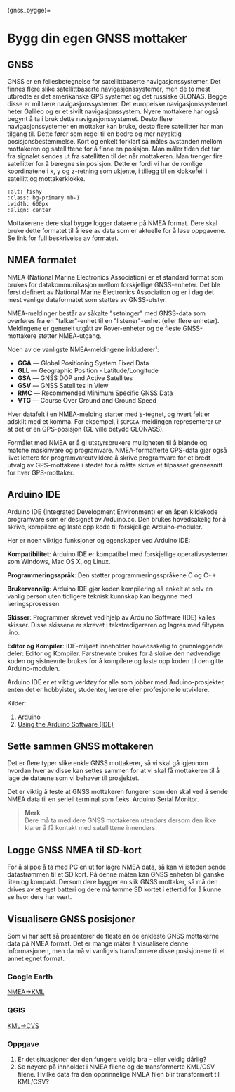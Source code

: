(gnss_bygge)=
# Bygg din egen GNSS mottaker

## GNSS
GNSS er en fellesbetegnelse for satellittbaserte navigasjonssystemer. Det finnes flere slike satellittbaserte navigasjonssystemer, men de to mest utbredte er det amerikanske GPS systemet og det russiske GLONAS. Begge disse er militære navigasjonssystemer.
Det europeiske navigasjonssystemet heter Galileo og er et sivilt navigasjonssystem. Nyere mottakere har også begynt å ta i bruk dette navigasjonssystemet.
Desto flere navigasjonssystemer en mottaker kan bruke, desto flere satellitter har man tilgang til. Dette fører som regel til en bedre og mer nøyaktig posisjonsbestemmelse.
Kort og enkelt forklart så måles avstanden mellom mottakeren og satellittene for å finne en posisjon. Man måler tiden det tar fra signalet sendes ut fra satellitten til det når mottakeren. 
Man trenger fire satellitter for å beregne sin posisjon. Dette er fordi vi har de romlige koordinatene i x, y og z-retning som ukjente, i tillegg til en klokkefeil i satellitt og mottakerklokke.

```{image} ../bilder/gps_breakout.jpg
:alt: fishy
:class: bg-primary mb-1
:width: 600px
:align: center
```
  
Mottakerene dere skal bygge logger dataene på NMEA format. Dere skal bruke dette formatet til å lese av data som er aktuelle for å løse oppgavene. Se link for full beskrivelse av formatet.

## NMEA formatet
NMEA (National Marine Electronics Association) er et standard format som brukes for datakommunikasjon mellom forskjellige GNSS-enheter. Det ble først definert av National Marine Electronics Association og er i dag det mest vanlige dataformatet som støttes av GNSS-utstyr. 

NMEA-meldinger består av såkalte "setninger" med GNSS-data som overføres fra en "talker"-enhet til en "listener"-enhet (eller flere enheter). Meldingene er generelt utgått av Rover-enheter og de fleste GNSS-mottakere støtter NMEA-utgang.

Noen av de vanligste NMEA-meldingene inkluderer¹:
- **GGA** — Global Positioning System Fixed Data
- **GLL** — Geographic Position - Latitude/Longitude
- **GSA** — GNSS DOP and Active Satellites
- **GSV** — GNSS Satellites in View
- **RMC** — Recommended Minimum Specific GNSS Data
- **VTG** — Course Over Ground and Ground Speed

Hver datafelt i en NMEA-melding starter med `$`-tegnet, og hvert felt er adskilt med et komma. For eksempel, i `$GPGGA`-meldingen representerer `GP` at det er en GPS-posisjon (GL ville betydd GLONASS).

Formålet med NMEA er å gi utstyrsbrukere muligheten til å blande og matche maskinvare og programvare. NMEA-formatterte GPS-data gjør også livet lettere for programvareutviklere å skrive programvare for et bredt utvalg av GPS-mottakere i stedet for å måtte skrive et tilpasset grensesnitt for hver GPS-mottaker.

## Arduino IDE
Arduino IDE (Integrated Development Environment) er en åpen kildekode programvare som er designet av Arduino.cc. Den brukes hovedsakelig for å skrive, kompilere og laste opp kode til forskjellige Arduino-moduler. 

Her er noen viktige funksjoner og egenskaper ved Arduino IDE:

**Kompatibilitet**: Arduino IDE er kompatibel med forskjellige operativsystemer som Windows, Mac OS X, og Linux.

**Programmeringsspråk**: Den støtter programmeringsspråkene C og C++.

**Brukervennlig**: Arduino IDE gjør koden kompilering så enkelt at selv en vanlig person uten tidligere teknisk kunnskap kan begynne med læringsprosessen.

**Skisser**: Programmer skrevet ved hjelp av Arduino Software (IDE) kalles skisser. Disse skissene er skrevet i tekstredigereren og lagres med filtypen .ino.

**Editor og Kompiler**: IDE-miljøet inneholder hovedsakelig to grunnleggende deler: Editor og Kompiler. Førstnevnte brukes for å skrive den nødvendige koden og sistnevnte brukes for å kompilere og laste opp koden til den gitte Arduino-modulen.

Arduino IDE er et viktig verktøy for alle som jobber med Arduino-prosjekter, enten det er hobbyister, studenter, lærere eller profesjonelle utviklere.

Kilder:
1. [Arduino](https://www.arduino.cc/en/software/)
1. [Using the Arduino Software (IDE)](https://docs.arduino.cc/learn/starting-guide/the-arduino-software-ide/)

## Sette sammen GNSS mottakeren
Det er flere typer slike enkle GNSS  mottakerer, så vi skal gå igjennom hvordan hver av disse kan settes sammen for at vi skal få mottakeren til å lage de dataene som vi behøver til prosjektet.

Det er viktig å teste at GNSS mottakeren fungerer som den skal ved å sende NMEA data til en seriell terminal som f.eks. Arduino Serial Monitor.

> **Merk** <br> Dere må ta med dere GNSS mottakeren utendørs dersom den ikke klarer å få kontakt med satellittene innendørs.

## Logge GNSS NMEA til SD-kort
For å slippe å ta med PC'en ut for lagre NMEA data, så kan vi isteden sende datastrømmen til et SD kort. På denne måten kan GNSS enheten bli ganske liten og kompakt. Dersom dere bygger en slik GNSS mottaker, så må den drives av et eget batteri og dere må tømme SD kortet i ettertid for å kunne se hvor dere har vært.

## Visualisere GNSS posisjoner
Som vi har sett så presenterer de fleste an de enkleste GNSS mottakerne data på NMEA format. Det er mange måter å visualisere denne informasjonen, men da må vi vanligvis transformere disse posisjonene til et annet egnet format.

### Google Earth
[NMEA->KML](https://mygeodata.cloud/converter/nmea-to-kml)

### QGIS
[KML->CVS](http://www.monster.com.tw/kml2csv)

### Oppgave
1. Er det situasjoner der den fungere veldig bra - eller veldig dårlig?
2. Se nøyere på innholdet i NMEA filene og de transformerte KML/CSV filene. Hvilke data fra den opprinnelige NMEA filen blir transformert til KML/CSV?

